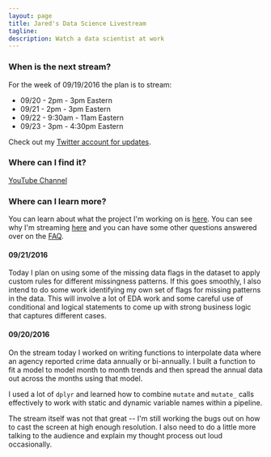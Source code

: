 ```yaml
---
layout: page
title: Jared's Data Science Livestream
tagline:
description: Watch a data scientist at work
---
```


### When is the next stream?

For the week of 09/19/2016 the plan is to stream:

- 09/20 - 2pm - 3pm Eastern
- 09/21 - 2pm - 3pm Eastern
- 09/22 - 9:30am - 11am Eastern
- 09/23 - 3pm - 4:30pm Eastern

Check out my [Twitter account for updates](http://www.twitter.com/jknowles).

### Where can I find it?
[YouTube Channel](https://www.youtube.com/user/debatemanjk)

### Where can I learn more?

You can learn about what the project I'm working on is [here](pages/project.html).
You can see why I'm streaming [here](pages/whystream.html) and you can have
some other questions answered over on the [FAQ](pages/faq.html).

#### 09/21/2016

Today I plan on using some of the missing data flags in the dataset to apply
custom rules for different missingness patterns. If this goes smoothly, I also
intend to do some work identifying my own set of flags for missing patterns in the
data. This will involve a lot of EDA work and some careful use of conditional and
logical statements to come up with strong business logic that captures different
cases.

#### 09/20/2016

On the stream today I worked on writing functions to interpolate data where an
agency reported crime data annually or bi-annually. I built a function to fit
a model to model month to month trends and then spread the annual data out
across the months using that model.

I used a lot of `dplyr` and learned how to combine `mutate` and `mutate_` calls
effectively to work with static and dynamic variable names within a pipeline.

The stream itself was not that great -- I'm still working the bugs out on how to
cast the screen at high enough resolution. I also need to do a little more talking
to the audience and explain my thought process out loud occasionally.
